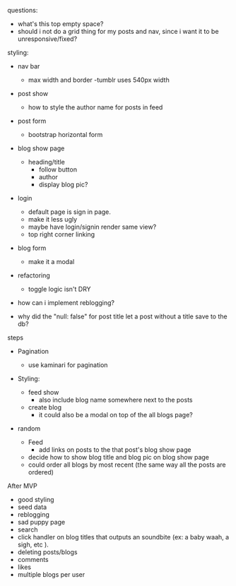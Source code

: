 questions:
  - what's this top empty space?
  - should i not do a grid thing for my posts and nav, since i want it to be unresponsive/fixed?


styling:
  - nav bar
    - max width and border
      -tumblr uses 540px width
  - post show
    - how to style the author name for posts in feed
  - post form
    - bootstrap horizontal form
  - blog show page
    - heading/title
      - follow button
      - author
      - display blog pic?
  - login
    - default page is sign in page.
    - make it less ugly
    - maybe have login/signin render same view?
    - top right corner linking
  - blog form
    - make it a modal

- refactoring
  - toggle logic isn't DRY

- how can i implement reblogging?

- why did the "null: false" for post title let a post without a title save to the db?


steps
  - Pagination
    - use kaminari for pagination

  - Styling:
    - feed show
      - also include blog name somewhere next to the posts
    - create blog
      - it could also be a modal on top of the all blogs page?

  - random
    - Feed
      - add links on posts to the that post's blog show page
    - decide how to show blog title and blog pic on blog show page
    - could order all blogs by most recent (the same way all the posts are ordered)



After MVP
  - good styling
  - seed data
  - reblogging
  - sad puppy page
  - search
  - click handler on blog titles that outputs an soundbite (ex: a baby waah, a sigh, etc ).
  - deleting posts/blogs
  - comments
  - likes
  - multiple blogs per user
